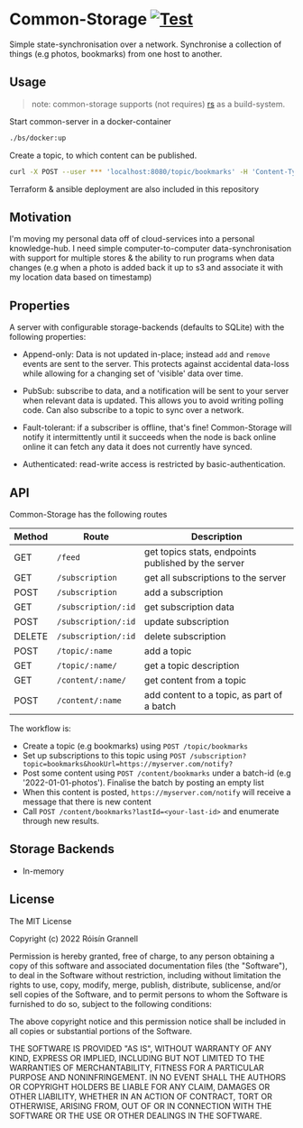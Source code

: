 # Common-Storage [![Test](https://github.com/rgrannell1/common-storage/actions/workflows/test.yaml/badge.svg)](https://github.com/rgrannell1/common-storage/actions/workflows/test.yaml)

Simple state-synchronisation over a network. Synchronise a collection of things
(e.g photos, bookmarks) from one host to another.

## Usage 

> note: common-storage supports (not requires) [rs](https://github.com/rgrannell1/rs) as a build-system.

Start common-server in a docker-container

```bash
./bs/docker:up
```

Create a topic, to which content can be published.

```bash
curl -X POST --user *** 'localhost:8080/topic/bookmarks' -H 'Content-Type: application/json' --data '{ "description": "bookmarks I want to store" }' 
```

Terraform & ansible deployment are also included in this repository

## Motivation

I'm moving my personal data off of cloud-services into a personal knowledge-hub.
I need simple computer-to-computer data-synchronisation with support for multiple
stores & the ability to run programs when data changes (e.g when a photo is
added back it up to s3 and associate it with my location data based on
timestamp)

## Properties

A server with configurable storage-backends (defaults to SQLite) with the
following properties:

- Append-only: Data is not updated in-place; instead `add` and `remove` events
  are sent to the server. This protects against accidental data-loss while
  allowing for a changing set of 'visible' data over time.

- PubSub: subscribe to data, and a notification will be sent to your server when
  relevant data is updated. This allows you to avoid writing polling code. Can
  also subscribe to a topic to sync over a network.

- Fault-tolerant: if a subscriber is offline, that's fine! Common-Storage will
  notify it intermittently until it succeeds when the node is back online online
  it can fetch any data it does not currently have synced.

- Authenticated: read-write access is restricted by basic-authentication.

## API

Common-Storage has the following routes

| Method | Route               | Description                                         |
| ------ | ------------------- | --------------------------------------------------- |
| GET    | `/feed`             | get topics stats, endpoints published by the server |
| GET    | `/subscription`     | get all subscriptions to the server                 |
| POST   | `/subscription`     | add a subscription                                  |
| GET    | `/subscription/:id` | get subscription data                               |
| POST   | `/subscription/:id` | update subscription                                 |
| DELETE | `/subscription/:id` | delete subscription                                 |
| POST   | `/topic/:name`      | add a topic                                         |
| GET    | `/topic/:name/`     | get a topic description                             |
| GET    | `/content/:name/`   | get content from a topic                            |
| POST   | `/content/:name`    | add content to a topic, as part of a batch          |

The workflow is:

- Create a topic (e.g bookmarks) using `POST /topic/bookmarks`
- Set up subscriptions to this topic using
  `POST /subscription?topic=bookmarks&hookUrl=https://myserver.com/notify?`
- Post some content using `POST /content/bookmarks` under a batch-id (e.g
  '2022-01-01-photos'). Finalise the batch by posting an empty list
- When this content is posted, `https://myserver.com/notify` will receive a
  message that there is new content
- Call `POST /content/bookmarks?lastId=<your-last-id>` and enumerate through new
  results.

## Storage Backends

- In-memory

## License

The MIT License

Copyright (c) 2022 Róisín Grannell

Permission is hereby granted, free of charge, to any person obtaining a copy of
this software and associated documentation files (the "Software"), to deal in
the Software without restriction, including without limitation the rights to
use, copy, modify, merge, publish, distribute, sublicense, and/or sell copies of
the Software, and to permit persons to whom the Software is furnished to do so,
subject to the following conditions:

The above copyright notice and this permission notice shall be included in all
copies or substantial portions of the Software.

THE SOFTWARE IS PROVIDED "AS IS", WITHOUT WARRANTY OF ANY KIND, EXPRESS OR
IMPLIED, INCLUDING BUT NOT LIMITED TO THE WARRANTIES OF MERCHANTABILITY, FITNESS
FOR A PARTICULAR PURPOSE AND NONINFRINGEMENT. IN NO EVENT SHALL THE AUTHORS OR
COPYRIGHT HOLDERS BE LIABLE FOR ANY CLAIM, DAMAGES OR OTHER LIABILITY, WHETHER
IN AN ACTION OF CONTRACT, TORT OR OTHERWISE, ARISING FROM, OUT OF OR IN
CONNECTION WITH THE SOFTWARE OR THE USE OR OTHER DEALINGS IN THE SOFTWARE.
